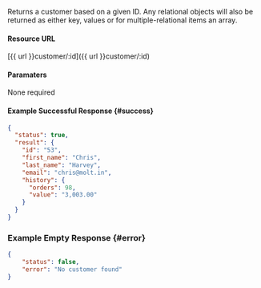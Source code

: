 <!--
@title GET customer/:id
@author Moltin Ltd
@description Returns a customer of the given ID

@sidebar 1
@family Customer
@rate No
@auth Yes
@format JSON
@http GET
@version beta
-->
Returns a customer based on a given ID. Any relational objects will also be returned as either key, values or for multiple-relational items an array.


#### Resource URL
[{{ url }}customer/:id]({{ url }}customer/:id)


#### Paramaters
None required

<!--code-->
#### Example Successful Response    {#success}
``` json
{
  "status": true,
  "result": {
    "id": "53",
    "first_name": "Chris",
    "last_name": "Harvey",
    "email": "chris@molt.in",
    "history": {
      "orders": 98,
      "value": "3,003.00"
    }
  }
}
```


### Example Empty Response  {#error}
``` json
{
    "status": false,
    "error": "No customer found"
}
```
<!--/code-->